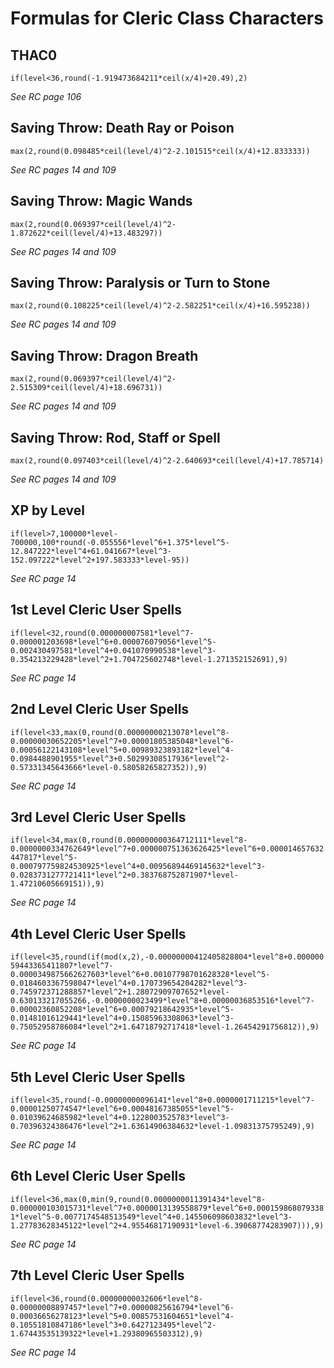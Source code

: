 # Formulas for Cleric Class Characters

## THAC0
`if(level<36,round(-1.919473684211*ceil(x/4)+20.49),2)`

*See RC page 106*

## Saving Throw: Death Ray or Poison
`max(2,round(0.098485*ceil(level/4)^2-2.101515*ceil(x/4)+12.833333))`

*See RC pages 14 and 109*

## Saving Throw: Magic Wands 
`max(2,round(0.069397*ceil(level/4)^2-1.872622*ceil(level/4)+13.483297))`

*See RC pages 14 and 109*

## Saving Throw: Paralysis or Turn to Stone
`max(2,round(0.108225*ceil(level/4)^2-2.582251*ceil(x/4)+16.595238))`

*See RC pages 14 and 109*

## Saving Throw: Dragon Breath 
`max(2,round(0.069397*ceil(level/4)^2-2.515309*ceil(level/4)+18.696731))`

*See RC pages 14 and 109*

## Saving Throw: Rod, Staff or Spell
`max(2,round(0.097403*ceil(level/4)^2-2.640693*ceil(level/4)+17.785714)`

*See RC pages 14 and 109*

## XP by Level
`if(level>7,100000*level-700000,100*round(-0.055556*level^6+1.375*level^5-12.847222*level^4+61.041667*level^3-152.097222*level^2+197.583333*level-95))`

*See RC page 14*

## 1st Level Cleric User Spells
`if(level<32,round(0.000000007581*level^7-0.000001203698*level^6+0.000076079056*level^5-0.002430497581*level^4+0.041070990538*level^3-0.354213229428*level^2+1.704725602748*level-1.271352152691),9)`

*See RC page 14*

## 2nd Level Cleric User Spells
`if(level<33,max(0,round(0.00000000213078*level^8-0.00000030652205*level^7+0.00001805385048*level^6-0.00056122143108*level^5+0.00989323893182*level^4-0.0984488901955*level^3+0.50299308517936*level^2-0.57331345643666*level-0.58058265827352)),9)`

*See RC page 14*

## 3rd Level Cleric User Spells
`if(level<34,max(0,round(0.000000000364712111*level^8-0.0000000334762649*level^7+0.000000751363626425*level^6+0.000014657632447817*level^5-0.000797759824530925*level^4+0.00956894469145632*level^3-0.0283731277721411*level^2+0.383768752871907*level-1.47210605669151)),9)`

*See RC page 14*

## 4th Level Cleric User Spells
`if(level<35,round(if(mod(x,2),-0.00000000412405828804*level^8+0.00000059443365411807*level^7-0.0000349875662627603*level^6+0.00107798701628328*level^5-0.0184603367598047*level^4+0.170739654204282*level^3-0.745972371288857*level^2+1.28072909707652*level-0.630133217055266,-0.0000000023499*level^8+0.00000036853516*level^7-0.00002360852208*level^6+0.00079218642935*level^5-0.01481016129441*level^4+0.15085963308063*level^3-0.75052958786084*level^2+1.64718792717418*level-1.26454291756812)),9)`

*See RC page 14*

## 5th Level Cleric User Spells
`if(level<35,round(-0.00000000096141*level^8+0.0000001711215*level^7-0.00001250774547*level^6+0.00048167385055*level^5-0.01039624685982*level^4+0.1228003525783*level^3-0.70396324386476*level^2+1.63614906384632*level-1.09831375795249),9)`

*See RC page 14*

## 6th Level Cleric User Spells
`if(level<36,max(0,min(9,round(0.0000000011391434*level^8-0.000000103015731*level^7+0.0000013139558879*level^6+0.0001598680793381*level^5-0.0077174548513549*level^4+0.145506098603832*level^3-1.27783628345122*level^2+4.95546817190931*level-6.39068774283907))),9)`

*See RC page 14*

## 7th Level Cleric User Spells
`if(level<36,round(0.00000000032606*level^8-0.00000008897457*level^7+0.00000825616794*level^6-0.00036656278123*level^5+0.00857531604651*level^4-0.10551810847186*level^3+0.6427123495*level^2-1.67443535139322*level+1.29380965503312),9)`

*See RC page 14*
